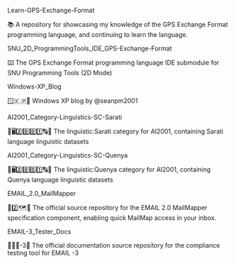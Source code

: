 
Learn-GPS-Exchange-Format

📚️ A repository for showcasing my knowledge of the GPS Exchange Format programming language, and continuing to learn the language. 

SNU_2D_ProgrammingTools_IDE_GPS-Exchange-Format

⌨️ The GPS Exchange Format programming language IDE submodule for SNU Programming Tools (2D Mode)

Windows-XP_Blog

🪟️🇽.🇵📖️ Windows XP blog by @seanpm2001

AI2001_Category-Linguistics-SC-Sarati

🧠️🖥️2️⃣️0️⃣️0️⃣️1️⃣️🔠️🔢️ The linguistic:Sarati category for AI2001, containing Sarati language linguistic datasets

AI2001_Category-Linguistics-SC-Quenya

🧠️🖥️2️⃣️0️⃣️0️⃣️1️⃣️🔠️🔢️ The linguistic:Quenya category for AI2001, containing Quenya language linguistic datasets

EMAIL_2.0_MailMapper

📧️2️⃣️🗺️💾️ The official source repository for the EMAIL 2.0 MailMapper specification component, enabling quick MailMap access in your inbox.

EMAIL-3_Tester_Docs

🚧️🚨️📧️-3📖️ The official documentation source repository for the compliance testing tool for EMAIL -3 

